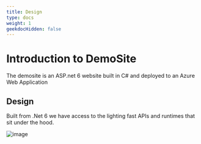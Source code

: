 ```yaml
---
title: Design
type: docs
weight: 1
geekdocHidden: false
---
```


# Introduction to DemoSite
The demosite is an ASP.net 6 website built in C# and deployed to an Azure Web Application

## Design
Built from .Net 6 we have access to the lighting fast APIs and runtimes that sit under the hood.

![image](https://user-images.githubusercontent.com/17493722/184111124-c0bddd9d-a6e1-4573-8fc3-ee380bcee600.png)
